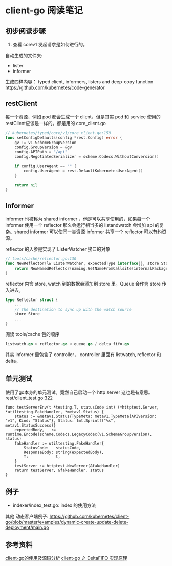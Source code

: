 # client-go 阅读笔记

## 初步阅读步骤
1. 查看 corev1 发起请求是如何进行的。

自动生成的文件夹:
- lister
- informer 

生成四样内容： typed client, informers, listers and deep-copy function
https://github.com/kubernetes/code-generator  

## restClient
每一个资源，例如 pod 都会生成一个 client，但是其实 pod 和 service 使用的 restClient应该是一样的。都是用的 core_client.go
```go
// kubernetes/typed/core/v1/core_client.go:150
func setConfigDefaults(config *rest.Config) error {
	gv := v1.SchemeGroupVersion
	config.GroupVersion = &gv
	config.APIPath = "/api"
	config.NegotiatedSerializer = scheme.Codecs.WithoutConversion()

	if config.UserAgent == "" {
		config.UserAgent = rest.DefaultKubernetesUserAgent()
	}

	return nil
}
```

## Informer
informer 也被称为 shared informer ，他是可以共享使用的，如果每一个 informer 使用一个 reflector 那么会运行相当多的 listandwatch 会增加 api 的复杂。shared informer 可以使同一类资源 informer 共享一个 reflector 可以节约资源。

reflector 的入参是实现了 ListerWatcher 接口的对象
```go
// tools/cache/reflector.go:130
func NewReflector(lw ListerWatcher, expectedType interface{}, store Store, resyncPeriod time.Duration) *Reflector {
	return NewNamedReflector(naming.GetNameFromCallsite(internalPackages...), lw, expectedType, store, resyncPeriod)
}
```

reflector 内含 store, watch 到的数据会添加到 store 里。Queue 会作为 store 传入进去。
```go
type Reflector struct {
	...
	// The destination to sync up with the watch source
	store Store
    ...
}
```

阅读 tools/cache 包的顺序
```go
listwatch.go > reflector.go < queue.go / delta_fifo.go
```

其实 informer 里包含了 controller， controller 里面有 listwatch, reflector 和 delta。

## 单元测试
使用了go本身的单元测试。竟然自己启动一个 http server 这也是有意思。rest/client_test.go:322

```
func testServerEnv(t *testing.T, statusCode int) (*httptest.Server, *utiltesting.FakeHandler, *metav1.Status) {
	status := &metav1.Status{TypeMeta: metav1.TypeMeta{APIVersion: "v1", Kind: "Status"}, Status: fmt.Sprintf("%s", metav1.StatusSuccess)}
	expectedBody, _ := runtime.Encode(scheme.Codecs.LegacyCodec(v1.SchemeGroupVersion), status)
	fakeHandler := utiltesting.FakeHandler{
		StatusCode:   statusCode,
		ResponseBody: string(expectedBody),
		T:            t,
	}
	testServer := httptest.NewServer(&fakeHandler)
	return testServer, &fakeHandler, status
}
```

## 例子
- indexer/index_test.go: index 的使用方法

其他
动态客户端例子: https://github.com/kubernetes/client-go/blob/master/examples/dynamic-create-update-delete-deployment/main.go

## 参考资料
[client-go的使用及源码分析](https://www.bookstack.cn/read/huweihuang-kubernetes-notes/develop-client-go.md)
[client-go 之 DeltaFIFO 实现原理](https://mp.weixin.qq.com/s?__biz=MzU4MjQ0MTU4Ng==&mid=2247485864&idx=1&sn=2011dfed276fe75a767d1e55f7d979ce&chksm=fdb906b5cace8fa3a01b911ac1004f6d6b57d8e0ae0d9a0e0746cdfa988947cc0e37ad2a980c&scene=21#wechat_redirect)